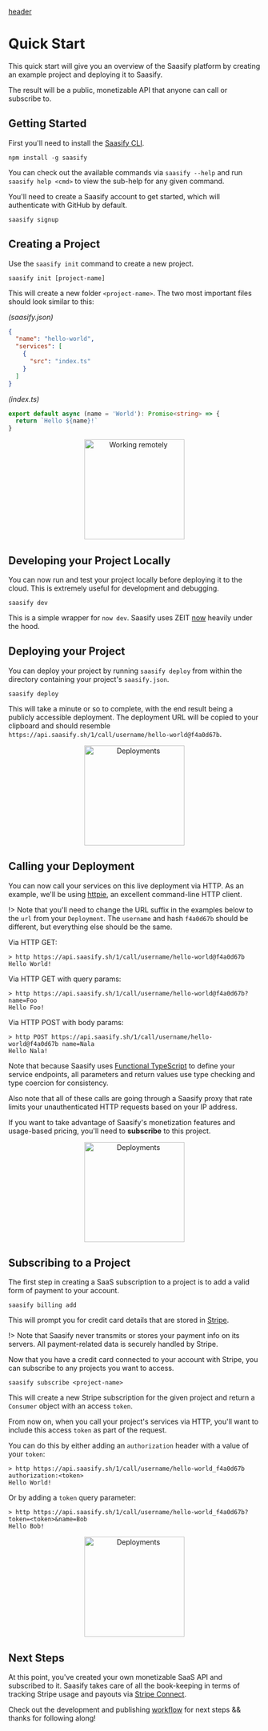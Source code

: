 [header](_header.md ':include')

# Quick Start

This quick start will give you an overview of the Saasify platform by creating an example project and deploying it to Saasify.

The result will be a public, monetizable API that anyone can call or subscribe to.

## Getting Started

First you'll need to install the [Saasify CLI](https://github.com/saasify-sh/saasify/tree/master/packages/saasify-cli).

```
npm install -g saasify
```

You can check out the available commands via `saasify --help` and run `saasify help <cmd>` to view the sub-help for any given command.

You'll need to create a Saasify account to get started, which will authenticate with GitHub by default.

```
saasify signup
```

## Creating a Project

Use the `saasify init` command to create a new project.

```
saasify init [project-name]
```

This will create a new folder `<project-name>`. The two most important files should look similar to this:

*(saasify.json)*
```json
{
  "name": "hello-world",
  "services": [
    {
      "src": "index.ts"
    }
  ]
}
```

*(index.ts)*
```ts
export default async (name = 'World'): Promise<string> => {
  return `Hello ${name}!`
}
```

<p align="center">
  <img src="/_media/undraw/working_remotely.svg" alt="Working remotely" width="200" />
</p>

## Developing your Project Locally

You can now run and test your project locally before deploying it to the cloud. This is extremely useful for development and debugging.

```
saasify dev
```

This is a simple wrapper for `now dev`. Saasify uses ZEIT [now](https://zeit.co/now) heavily under the hood.

## Deploying your Project

You can deploy your project by running `saasify deploy` from within the directory containing your project's `saasify.json`.

```
saasify deploy
```

This will take a minute or so to complete, with the end result being a publicly accessible deployment. The deployment URL will be copied to your clipboard and should resemble `https://api.saasify.sh/1/call/username/hello-world@f4a0d67b`.

<p align="center">
  <img src="/_media/undraw/logistics.svg" alt="Deployments" width="200" />
</p>

## Calling your Deployment

You can now call your services on this live deployment via HTTP. As an example, we'll be using [httpie](https://httpie.org/), an excellent command-line HTTP client.

!> Note that you'll need to change the URL suffix in the examples below to the `url` from your `Deployment`. The `username` and hash `f4a0d67b` should be different, but everything else should be the same.

Via HTTP GET:

```
> http https://api.saasify.sh/1/call/username/hello-world@f4a0d67b
Hello World!
```

Via HTTP GET with query params:

```
> http https://api.saasify.sh/1/call/username/hello-world@f4a0d67b?name=Foo
Hello Foo!
```

Via HTTP POST with body params:

```
> http POST https://api.saasify.sh/1/call/username/hello-world@f4a0d67b name=Nala
Hello Nala!
```

Note that because Saasify uses [Functional TypeScript](https://github.com/transitive-bullshit/functional-typescript) to define your service endpoints, all parameters and return values use type checking and type coercion for consistency.

Also note that all of these calls are going through a Saasify proxy that rate limits your unauthenticated HTTP requests based on your IP address.

If you want to take advantage of Saasify's monetization features and usage-based pricing, you'll need to **subscribe** to this project.

<p align="center">
  <img src="/_media/undraw/confirmation.svg" alt="Deployments" width="200" />
</p>

## Subscribing to a Project

The first step in creating a SaaS subscription to a project is to add a valid form of payment to your account.

```
saasify billing add
```

This will prompt you for credit card details that are stored in [Stripe](https://stripe.com).

!> Note that Saasify never transmits or stores your payment info on its servers. All payment-related data is securely handled by Stripe.

Now that you have a credit card connected to your account with Stripe, you can subscribe to any projects you want to access.

```
saasify subscribe <project-name>
```

This will create a new Stripe subscription for the given project and return a `Consumer` object with an access `token`.

From now on, when you call your project's services via HTTP, you'll want to include this access `token` as part of the request.

You can do this by either adding an `authorization` header with a value of your `token`:

```
> http https://api.saasify.sh/1/call/username/hello-world_f4a0d67b authorization:<token>
Hello World!
```

Or by adding a `token` query parameter:

```
> http https://api.saasify.sh/1/call/username/hello-world_f4a0d67b?token=<token>&name=Bob
Hello Bob!
```

<p align="center">
  <img src="/_media/undraw/make_it_rain.svg" alt="Deployments" width="200" />
</p>

## Next Steps

At this point, you've created your own monetizable SaaS API and subscribed to it. Saasify takes care of all the book-keeping in terms of tracking Stripe usage and payouts via [Stripe Connect](https://stripe.com/connect).

Check out the development and publishing [workflow](./workflow.md) for next steps && thanks for following along!
